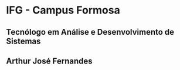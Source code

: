 # IFG - Campus Formosa

## Tecnólogo em Análise e Desenvolvimento de Sistemas

## Arthur José Fernandes

